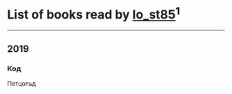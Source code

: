 # List of books read by [lo_st85](http://vk.com/id17659596)<sup>1</sup>
---

## 2019

### Код
Петцольд




